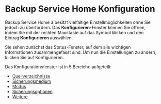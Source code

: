 # Backup Service Home Konfiguration

Backup Service Home 3 besitzt vielfältige Einstellmöglichkeiten ohne Sie jedoch zu überfordern. Das **Konfigurieren**-Fenster können Sie öffnen, indem Sie mit der rechten Maustaste auf das Symbol klicken und den Eintrag **Konfigurieren** auswählen.

Sie sehen zunächst das Status-Fenster, auf dem alle wichtigen Informationen zusammengefasst sind. Um nun die Einstellungen zu ändern, klicken Sie auf Konfigurieren.

Das Konfigurationsfenster ist in 5 Bereiche aufgeteilt:

* [Quellverzeichnisse](source.md)
* [Sicherungsmedium](target.md)
* [Modus](mode.md)
* [Sicherungsoptionen](backup-options.md)
* [Weitere](more.md)
